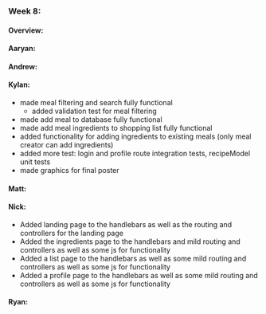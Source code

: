 ### Week 8:
#### Overview:

#### Aaryan:

#### Andrew:

#### Kylan:
- made meal filtering and search fully functional
    - added validation test for meal filtering
- made add meal to database fully functional
- made add meal ingredients to shopping list fully functional
- added functionality for adding ingredients to existing meals (only meal creator can add ingredients)
- added more test: login and profile route integration tests, recipeModel unit tests 
- made graphics for final poster

#### Matt:


#### Nick:
- Added landing page to the handlebars as well as the routing and controllers for the landing page
- Added the ingredients page to the handlebars and mild routing and controllers as well as some js for functionality
- Added a list page to the handlebars as well as some mild routing and controllers as well as some js for functionality
- Added a profile page to the handlebars as well as some mild routing and controllers as well as some js for functionality
#### Ryan:
